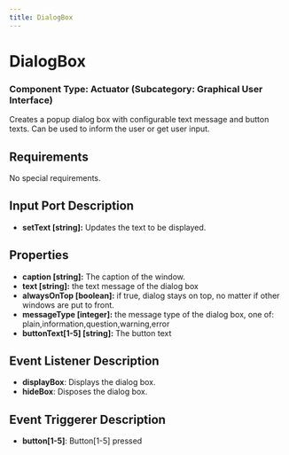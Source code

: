 ```yaml
---
title: DialogBox
---
```


# DialogBox

### Component Type: Actuator (Subcategory: Graphical User Interface)

Creates a popup dialog box with configurable text message and button texts. Can be used to inform the user or get user input.

## Requirements

No special requirements.

## Input Port Description

- **setText \[string\]:** Updates the text to be displayed.

## Properties

- **caption \[string\]:** The caption of the window.
- **text \[string\]:** the text message of the dialog box
- **alwaysOnTop \[boolean\]:** if true, dialog stays on top, no matter if other windows are put to front.
- **messageType \[integer\]:** the message type of the dialog box, one of: plain,information,question,warning,error
- **buttonText\[1-5\] \[string\]:** The button text

## Event Listener Description

- **displayBox**: Displays the dialog box.
- **hideBox**: Disposes the dialog box.

## Event Triggerer Description

- **button\[1-5\]**: Button\[1-5\] pressed
